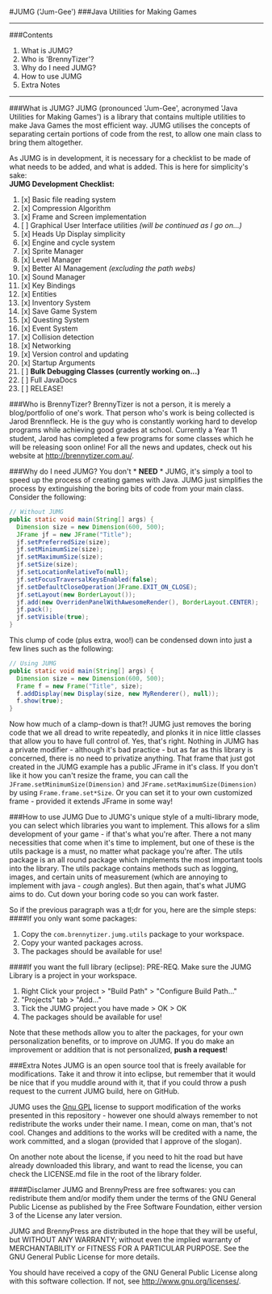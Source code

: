 #JUMG ('Jum-Gee')
###Java Utilities for Making Games
<hr>

###Contents
 1. What is JUMG?
 2. Who is 'BrennyTizer'?
 3. Why do I need JUMG?
 4. How to use JUMG
 5. Extra Notes
<hr>

###What is JUMG?
JUMG (pronounced 'Jum-Gee', acronymed 'Java Utilities for Making Games') is a library that contains multiple utilities to make Java Games the most efficient way. JUMG utilises the concepts of separating certain portions of code from the rest, to allow one main class to bring them altogether.

As JUMG is in development, it is necessary for a checklist to be made of what needs to be added, and what is added. This is here for simplicity's sake:
<br>**JUMG Development Checklist:**
 1. [x] Basic file reading system
 2. [x] Compression Algorithm
 3. [x] Frame and Screen implementation
 4. [ ] Graphical User Interface utilities *(will be continued as I go on...)*
 5. [x] Heads Up Display simplicity
 6. [x] Engine and cycle system
 7. [x] Sprite Manager
 8. [x] Level Manager
 9. [x] Better AI Management *(excluding the path webs)*
 10. [x] Sound Manager
 11. [x] Key Bindings
 12. [x] Entities
 13. [x] Inventory System
 13. [x] Save Game System
 14. [x] Questing System
 15. [x] Event System
 16. [x] Collision detection
 17. [x] Networking
 18. [x] Version control and updating
 19. [x] Startup Arguments
 20. [ ] **Bulk Debugging Classes (currently working on...)**
 21. [ ] Full JavaDocs
 22. [ ] RELEASE!

###Who is BrennyTizer?
BrennyTizer is not a person, it is merely a blog/portfolio of one's work. That person who's work is being collected is Jarod Brennfleck. He is the guy who is constantly working hard to develop programs while achieving good grades at school. Currently a Year 11 student, Jarod has completed a few programs for some classes which he will be releasing soon online! For all the news and updates, check out his website at http://brennytizer.com.au/.

###Why do I need JUMG?
You don't * **NEED** * JUMG, it's simply a tool to speed up the process of creating games with Java. JUMG just simplifies the process by extinguishing the boring bits of code from your main class. Consider the following:

```java
// Without JUMG
public static void main(String[] args) {
  Dimension size = new Dimension(600, 500);
  JFrame jf = new JFrame("Title");
  jf.setPreferredSize(size);
  jf.setMinimumSize(size);
  jf.setMaximumSize(size);
  jf.setSize(size);
  jf.setLocationRelativeTo(null);
  jf.setFocusTraversalKeysEnabled(false);
  jf.setDefaultCloseOperation(JFrame.EXIT_ON_CLOSE);
  jf.setLayout(new BorderLayout());
  jf.add(new OverridenPanelWithAwesomeRender(), BorderLayout.CENTER);
  jf.pack();
  jf.setVisible(true);
}
```
This clump of code (plus extra, woo!) can be condensed down into just a few lines such as the following:
```java
// Using JUMG
public static void main(String[] args) {
  Dimension size = new Dimension(600, 500);
  Frame f = new Frame("Title", size);
  f.addDisplay(new Display(size, new MyRenderer(), null));
  f.show(true);
}
```
Now how much of a clamp-down is that?! JUMG just removes the boring code that we all dread to write repeatedly, and plonks it in nice little classes that allow you to have full control of. Yes, that's right. Nothing in JUMG has a private modifier - although it's bad practice - but as far as this library is concerned, there is no need to privatize anything. That frame that just got created in the JUMG example has a public JFrame in it's class. If you don't like it how you can't resize the frame, you can call the `JFrame.setMinimumSize(Dimension)` and `JFrame.setMaximumSize(Dimension)` by using `Frame.frame.set*Size`. Or you can set it to your own customized frame - provided it extends JFrame in some way!

###How to use JUMG
Due to JUMG's unique style of a multi-library mode, you can select which libraries you want to implement. This allows for a slim development of your game - if that's what you're after. There a not many necessities that come when it's time to implement, but one of these is the utils package is a must, no matter what package you're after. The utils package is an all round package which implements the most important tools into the library. The utils package contains methods such as logging, images, and certain units of measurement (which are annoying to implement with java - *cough* angles). But then again, that's what JUMG aims to do. Cut down your boring code so you can work faster.

So if the previous paragraph was a tl;dr for you, here are the simple steps:
####If you only want some packages:
 1. Copy the `com.brennytizer.jumg.utils` package to your workspace.
 2. Copy your wanted packages across.
 3. The packages should be available for use!

####If you want the full library (eclipse):
 PRE-REQ. Make sure the JUMG Library is a project in your workspace.
 1. Right Click your project > "Build Path" > "Configure Build Path..."
 2. "Projects" tab > "Add..."
 3. Tick the JUMG project you have made > OK > OK
 4. The packages should be available for use!

Note that these methods allow you to alter the packages, for your own personalization benefits, or to improve on JUMG. If you do make an improvement or addition that is not personalized, **push a request**!

###Extra Notes
JUMG is an open source tool that is freely available for modifications. Take it and throw it into eclipse, but remember that it would be nice that if you muddle around with it, that if you could throw a push request to the current JUMG build, here on GitHub.

JUMG uses the [Gnu GPL](http://www.gnu.org/licenses/gpl-3.0.txt) license to support modification of the works presented in this repository - however one should always remember to not redistribute the works under their name. I mean, come on man, that's not cool. Changes and additions to the works will be credited with a name, the work committed, and a slogan (provided that I approve of the slogan).

On another note about the license, if you need to hit the road but have already downloaded this library, and want to read the license, you can check the LICENSE.md file in the root of the library folder.

####Disclamer
JUMG and BrennyPress are free softwares: you can
redistribute them and/or modify them under the terms of the
GNU General Public License as published by the Free Software
Foundation, either version 3 of the License any later
version.

JUMG and BrennyPress are distributed in the hope that they
will be useful, but WITHOUT ANY WARRANTY; without even the
implied warranty of MERCHANTABILITY or FITNESS FOR A
PARTICULAR PURPOSE. See the GNU General Public License for
more details.

You should have received a copy of the GNU General Public
License along with this software collection. If not, see
<http://www.gnu.org/licenses/>.
